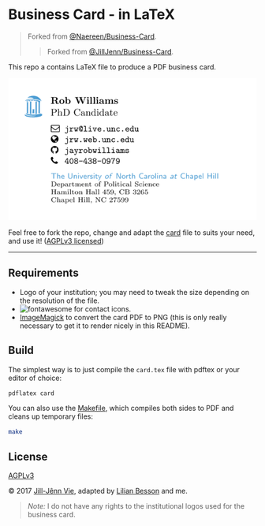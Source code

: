 # Business Card - in LaTeX

> Forked from [@Naereen/Business-Card](https://GitHub.com/Naereen/Business-Card).
> > Forked from [@JillJenn/Business-Card](https://github.com/JillJenn/Business-Card).

This repo a contains LaTeX file to produce a PDF business card.

![](card.png)

Feel free to fork the repo, change and adapt the [card](card.tex) file to suits your need, and use it! ([AGPLv3 licensed](https://www.gnu.org/licenses/agpl-3.0.en.html))

----



## Requirements
- Logo of your institution; you may need to tweak the size depending on the resolution of the file.
- ![fontawesome](https://ctan.org/pkg/fontawesome?lang=en) for contact icons.
- [ImageMagick](https://www.imagemagick.org/) to convert the card PDF to PNG (this is only really necessary to get it to render nicely in this README).



## Build
The simplest way is to just compile the `card.tex` file with pdftex or your editor of choice:
```bash
pdflatex card
```

You can also use the [Makefile](Makefile), which compiles both sides to PDF and cleans up temporary files:
```bash
make
```


## License
[AGPLv3](https://www.gnu.org/licenses/agpl-3.0.en.html)

© 2017 [Jill-Jênn Vie](https://GitHub.com/JillJenn/business-card), adapted by [Lilian Besson](https://GitHub.com/Naereen/Business-Card) and me.

> *Note:* I do not have any rights to the institutional logos used for the business card.
